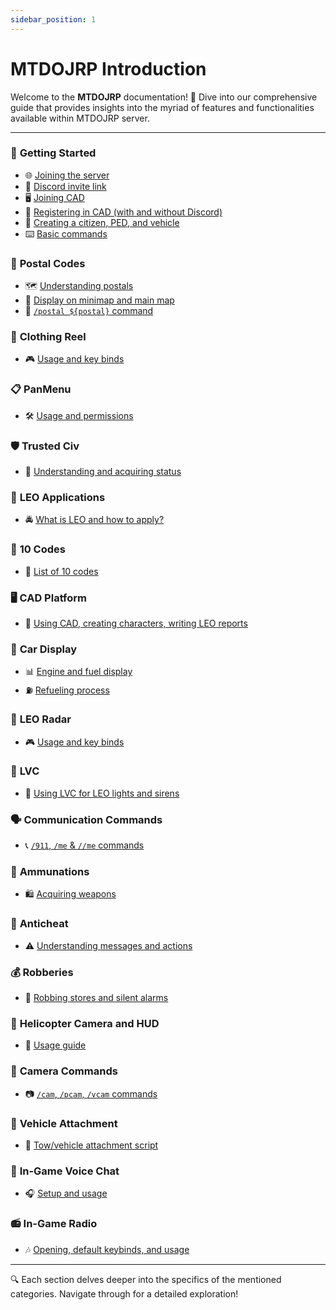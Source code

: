 ```yaml
---
sidebar_position: 1
---
```


# MTDOJRP Introduction

Welcome to the **MTDOJRP** documentation! 🎉 Dive into our comprehensive guide that provides insights into the myriad of features and functionalities available within MTDOJRP server.

---

### 🚀 **Getting Started**
- 🌐 [Joining the server](#)
- 💬 [Discord invite link](#)
- 🖥️ [Joining CAD](#)
- 🔐 [Registering in CAD (with and without Discord)](#)
- 🧑 [Creating a citizen, PED, and vehicle](#)
- ⌨️ [Basic commands](#)

### 📍 **Postal Codes**
- 🗺️ [Understanding postals](#)
- 📍 [Display on minimap and main map](#)
- 📌 [`/postal ${postal}` command](#)

### 👕 **Clothing Reel**
- 🎮 [Usage and key binds](#)

### 📋 **PanMenu**
- 🛠️ [Usage and permissions](#)

### 🛡️ **Trusted Civ**
- 🌟 [Understanding and acquiring status](#)

### 🚓 **LEO Applications**
- 🚔 [What is LEO and how to apply?](#)

### 🔢 **10 Codes**
- 📜 [List of 10 codes](#)

### 🖥️ **CAD Platform**
- 📝 [Using CAD, creating characters, writing LEO reports](#)

### 🚗 **Car Display**
- 📊 [Engine and fuel display](#)
- ⛽ [Refueling process](#)

### 📡 **LEO Radar**
- 🎮 [Usage and key binds](#)

### 🚨 **LVC**
- 🚓 [Using LVC for LEO lights and sirens](#)

### 🗣️ **Communication Commands**
- 📞 [`/911`, `/me` & `//me` commands](#)

### 🔫 **Ammunations**
- 🛍️ [Acquiring weapons](#)

### 🚫 **Anticheat**
- ⚠️ [Understanding messages and actions](#)

### 💰 **Robberies**
- 🚨 [Robbing stores and silent alarms](#)

### 🚁 **Helicopter Camera and HUD**
- 🎥 [Usage guide](#)

### 🎥 **Camera Commands**
- 📷 [`/cam`, `/pcam`, `/vcam` commands](#)

### 🚛 **Vehicle Attachment**
- 🧲 [Tow/vehicle attachment script](#)

### 🎤 **In-Game Voice Chat**
- 🎧 [Setup and usage](#)

### 📻 **In-Game Radio**
- 🎶 [Opening, default keybinds, and usage](#)

---

🔍 Each section delves deeper into the specifics of the mentioned categories. Navigate through for a detailed exploration!
